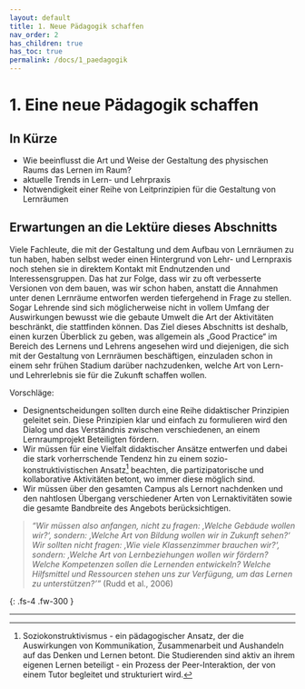 ```yaml
---
layout: default
title: 1. Neue Pädagogik schaffen
nav_order: 2
has_children: true
has_toc: true
permalink: /docs/1_paedagogik
---
```


# 1. Eine neue Pädagogik schaffen

## In Kürze
- Wie beeinflusst die Art und Weise der Gestaltung des physischen Raums das Lernen im Raum?
- aktuelle Trends in Lern- und Lehrpraxis
- Notwendigkeit einer Reihe von Leitprinzipien für die Gestaltung von Lernräumen

## Erwartungen an die Lektüre dieses Abschnitts
Viele Fachleute, die mit der Gestaltung und dem Aufbau von Lernräumen zu tun haben, haben selbst weder einen Hintergrund von Lehr- und Lernpraxis noch stehen sie in direktem Kontakt mit Endnutzenden und Interessensgruppen. Das hat zur Folge, dass wir zu oft verbesserte Versionen von dem bauen, was wir schon haben, anstatt die Annahmen unter denen Lernräume entworfen werden tiefergehend in Frage zu stellen. Sogar Lehrende sind sich möglicherweise nicht in vollem Umfang der Auswirkungen bewusst wie die gebaute Umwelt die Art der Aktivitäten beschränkt, die stattfinden können. Das Ziel dieses Abschnitts ist deshalb, einen kurzen Überblick zu geben, was allgemein als „Good Practice“ im Bereich des Lernens und Lehrens angesehen wird und diejenigen, die sich mit der Gestaltung von Lernräumen beschäftigen, einzuladen schon in einem sehr frühen Stadium darüber nachzudenken, welche Art von Lern- und Lehrerlebnis sie für die Zukunft schaffen wollen.

Vorschläge:
- Designentscheidungen sollten durch eine Reihe didaktischer Prinzipien geleitet sein. Diese Prinzipien klar und einfach zu formulieren wird den Dialog und das Verständnis zwischen verschiedenen, an einem Lernraumprojekt Beteiligten fördern.
- Wir müssen für eine Vielfalt didaktischer Ansätze entwerfen und dabei die stark vorherrschende Tendenz hin zu einem sozio-konstruktivistischen Ansatz[^1]  beachten, die partizipatorische und kollaborative Aktivitäten betont, wo immer diese möglich sind.
- Wir müssen über den gesamten Campus als Lernort nachdenken und den nahtlosen Übergang verschiedener Arten von Lernaktivitäten sowie die gesamte Bandbreite des Angebots berücksichtigen.

>_“Wir müssen also anfangen, nicht zu fragen: ‚Welche Gebäude wollen wir?‘, sondern: ‚Welche Art von Bildung wollen wir in Zukunft sehen?‘ Wir sollten nicht fragen: ‚Wie viele Klassenzimmer brauchen wir?‘, sondern: ‚Welche Art von Lernbeziehungen wollen wir fördern? Welche Kompetenzen sollen die Lernenden entwickeln? Welche Hilfsmittel und Ressourcen stehen uns zur Verfügung, um das Lernen zu unterstützen?’”_ (Rudd et al., 2006)

{: .fs-4 .fw-300 }

---

[^1]: Soziokonstruktivismus - ein pädagogischer Ansatz, der die
    Auswirkungen von Kommunikation, Zusammenarbeit und Aushandeln auf
    das Denken und Lernen betont. Die Studierenden sind aktiv an ihrem
    eigenen Lernen beteiligt - ein Prozess der Peer-Interaktion, der von
    einem Tutor begleitet und strukturiert wird.
